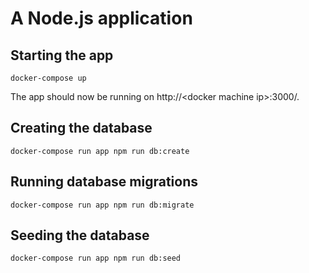 # A Node.js application

## Starting the app

```
docker-compose up
```

The app should now be running on http://\<docker machine ip>:3000/.

## Creating the database

```
docker-compose run app npm run db:create
```

## Running database migrations

```
docker-compose run app npm run db:migrate
```

## Seeding the database

```
docker-compose run app npm run db:seed
```
